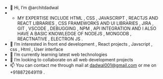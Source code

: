 - 👋 Hi, I’m @architdadwal
- - MY EXPERTISE INCLUDE HTML , CSS , JAVASCRIPT , REACTJS AND REACT LIBRARIES , CSS FRAMEWORKS AND UI LIBRARIES , JIRA , GIT , VSCODE , DEBUGGING , NPM  , API INTEGRATION  AND I ALSO HAVE A BASIC KNOWLEDGE OF NODEJS , MONGODB , REACTNATIVE , ELECTRON JS . 
- 👀 I’m interested in front end development , React projects , Javscript , css , Html , User interface
- 🌱 I’m currently learning latest web technologies 
- 💞️ I’m looking to collaborate on all web development projects 
- 📫 You can contact me through mail at dadwal001@gmail.com or me on +918872649119 .


<!---
architdadwal/architdadwal is a ✨ special ✨ repository because its `README.md` (this file) appears on your GitHub profile.
You can click the Preview link to take a look at your changes.
--->
